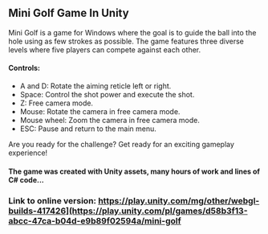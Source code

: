 ## Mini Golf Game In Unity ##

Mini Golf is a game for Windows where the goal is to guide the ball into the hole using as few strokes as possible. The game features three diverse levels where five players can compete against each other.

#### Controls: ####
- A and D: Rotate the aiming reticle left or right.
- Space: Control the shot power and execute the shot.
- Z: Free camera mode.
- Mouse: Rotate the camera in free camera mode.
- Mouse wheel: Zoom the camera in free camera mode.
- ESC: Pause and return to the main menu.

Are you ready for the challenge? Get ready for an exciting gameplay experience!
#### The game was created with Unity assets, many hours of work and lines of C# code... ####
### Link to online version: https://play.unity.com/mg/other/webgl-builds-417426](https://play.unity.com/pl/games/d58b3f13-abcc-47ca-b04d-e9b89f02594a/mini-golf ###
